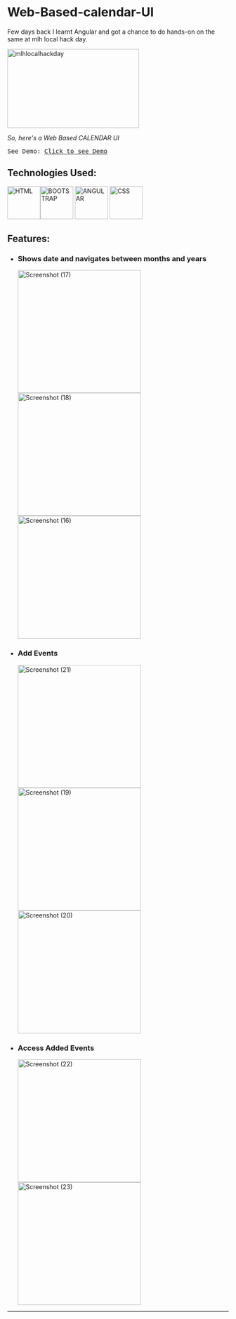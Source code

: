 <h1>Web-Based-calendar-UI</h1>

<p>Few days back I learnt Angular and got a chance to do hands-on on the same at mlh local hack day.</p>
<img src="https://ci5.googleusercontent.com/proxy/q1VyLSEBuimlO_OiUvNdqX1PnJ_D1-FnmXlHQ2YfoWaXeqC5Y7I2w74xtLQ50BAFfWAleqLL04CYut-HwPM3WsfOzmxZQncoRG1MEbBSOhcYO01gepkV-xFaUQujOMBpQgVRMxQ7S5BUBoxntGNX3ViVAeRgpehg7HXpRZXT_ka4dWgTydGTnTwPE0oPFg_TitBEXUDIYM_0P9tFV5WgZjlEgHC3729G5H51lt8Ickz66zf1R36U9iP8JCZzWO450dWOsXR5KWomFa5M5TPNLdBzgaM=s0-d-e1-ft#https://marketing-image-production.s3.amazonaws.com/uploads/1b4408e0073c52b047d36eb1aefc68efe486f40a5a136927dcd00c2b6ae3852de5d35fb8c36cf376761e44df577b0260b3dd31dac8dc1d64022a60e56d512809.png" width="300" height="180" alt="mlhlocalhackday">

<p><i>So, here's a Web Based CALENDAR UI</i></p>
<pre>See Demo: <a href="https://mehulagrawal710.github.io/Web-Based-calendar-UI/">Click to see Demo</a></pre>

<h2>Technologies Used:</h2>

<img src="http://icons.iconarchive.com/icons/cornmanthe3rd/plex/256/Other-html-5-icon.png" width="75" height="75" alt="HTML"><img src="https://www.drupal.org/files/project-images/bootstrap-stack.png" width="75" height="75" alt="BOOTSTRAP">
<img src="https://cdn-images-1.medium.com/max/1600/1*J_-vtvcqV1-v14WqkPWhiQ.png" width="75" height="75" alt="ANGULAR">
<img src="https://cloudypro.com/wp-content/uploads/2018/10/css3.png" width="75" height="75" alt="CSS">
<br>

<h2>Features:</h2>
<ul>
  <li>
    <h3>Shows date and navigates between months and years</h3>
    <img src="https://farm8.staticflickr.com/7839/46496985741_b4327b4d6b_o.png" width="280" alt="Screenshot (17)">
    <img src="https://farm8.staticflickr.com/7905/32624076658_cb53aaff0f_o.png" width="280" alt="Screenshot (18)">
    <img src="https://farm8.staticflickr.com/7924/32624077308_6ff2967b78_o.png" width="280" alt="Screenshot (16)">
  <li>
    <h3>Add Events</h3>
    <img src="https://farm5.staticflickr.com/4842/46496984151_329545cf51_o.png" width="280" alt="Screenshot (21)">
    <img src="https://farm5.staticflickr.com/4857/46496984621_c3f9e674a5_o.png" width="280" alt="Screenshot (19)">
    <img src="https://farm8.staticflickr.com/7901/32624075978_f5e1628ee2_o.png" width="280" alt="Screenshot (20)">
  </li>
  <li>
    <h3>Access Added Events</h3>
    <img src="https://farm8.staticflickr.com/7916/32624075628_f64571f9d1_o.png" width="280" alt="Screenshot (22)">
    <img src="https://farm8.staticflickr.com/7818/46496983671_aa67a33e35_o.png" width="280" alt="Screenshot (23)">
  </li>
</ul>

<hr>

